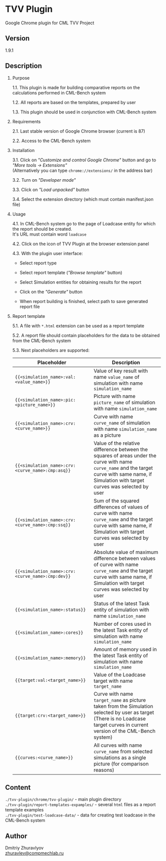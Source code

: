 # TVV Plugin

Google Chrome plugin for CML TVV Project

## Version

1.9.1

## Description

1. Purpose

    1.1. This plugin is made for building comparative reports on the calculations performed in CML-Bench system

    1.2. All reports are based on the templates, prepared by user

    1.3. This plugin should be used in conjunction with CML-Bench system

2. Requirements

    2.1. Last stable version of Google Chrome browser (current is 87)

    2.2. Access to the CML-Bench system

3. Installation

    3.1. Click on *"Customize and control Google Chrome"* button and go to *"More tools &#8594; Extensions"*\
         (Alternatively you can type `chrome://extensions/` in the address bar)

    3.2. Turn on *"Developer mode"*

    3.3. Click on *"Load unpacked"* button

    3.4. Select the extension directory (which must contain manifest.json file)

4. Usage

    4.1. In CML-Bench system go to the page of Loadcase entity for which the report should be created.\
         It's URL must contain word `loadcase`

    4.2. Click on the icon of TVV Plugin at the browser extension panel

    4.3. With the plugin user interface:

    * Select report type

    * Select report template (*"Browse template"* button)

    * Select Simulation entities for obtaining results for the report

    * Click on the *"Generate"* button

    * When report building is finished, select path to save generated report file

5. Report template

    5.1. A file with `*.html` extension can be used as a report template

    5.2. A report file should contain placeholders for the data to be obtained from the CML-Bench system

    5.3. Next placeholders are supported:

    |Placeholder|Description|
    |---|---|
    |`{{<simulation_name>:val:<value_name>}}`|Value of key result with name `value_name` of simulation with name `simulation_name`|
    |`{{<simulation_name>:pic:<picture_name>}}`|Picture with name `picture_name` of simulation with name `simulation_name`|
    |`{{<simulation_name>:crv:<curve_name>}}`|Curve with name `curve_name` of simulation with name `simulation_name` as a picture|
    |`{{<simulation_name>:crv:<curve_name>:cmp:asq}}`|Value of the relative difference between the squares of areas under the curve with name `curve_name` and the target curve with same name, if Simulation with target curves was selected by user|
    |`{{<simulation_name>:crv:<curve_name>:cmp:ssq}}`|Sum of the squared differences of values of curve with name `curve_name` and the target curve with same name, if Simulation with target curves was selected by user|
    |`{{<simulation_name>:crv:<curve_name>:cmp:dev}}`|Absolute value of maximum difference between values of curve with name `curve_name` and the target curve with same name, if Simulation with target curves was selected by user|
    |`{{<simulation_name>:status}}`|Status of the latest Task entity of simulation with name `simulation_name`|
    |`{{<simulation_name>:cores}}`|Number of cores used in the latest Task entity of simulation with name `simulation_name`|
    |`{{<simulation_name>:memory}}`|Amount of memory used in the latest Task entity of simulation with name `simulation_name`|
    |`{{target:val:<target_name>}}`|Value of the Loadcase target with name `target_name`|
    |`{{target:crv:<target_name>}}`|Curve with name `target_name` as picture taken from the Simulation selected by user as target (There is no Loadcase target curves in current version of the CML-Bench system)|
    |`{{curves:<curve_name>}}`|All curves with name `curve_name` from selected simulations as a single picture (for comparison reasons)|

## Content

`./tvv-plugin/chrome/tvv-plugin/` - main plugin directory\
`./tvv-plugin/report-templates-expamples/` - several `html` files as a report template examples\
`./tvv-plugin/test-loadcase-data/` - data for creating test loadcase in the CML-Bench system

## Author

Dmitriy Zhuravlyov\
zhuravlev@compmechlab.ru
